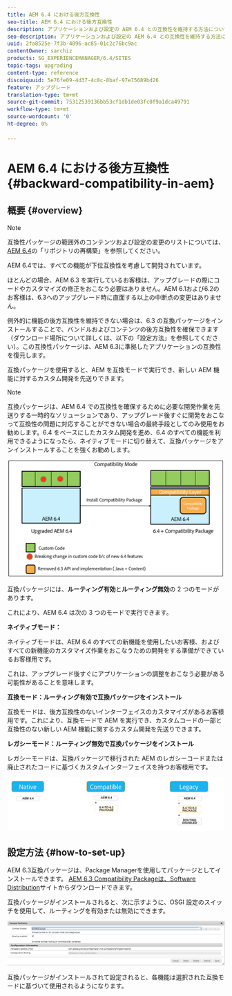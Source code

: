 ```yaml
---
title: AEM 6.4 における後方互換性
seo-title: AEM 6.4 における後方互換性
description: アプリケーションおよび設定の AEM 6.4 との互換性を維持する方法について説明します。
seo-description: アプリケーションおよび設定の AEM 6.4 との互換性を維持する方法について説明します。
uuid: 2fa8525e-7f3b-4096-ac85-01c2c76bc9ac
contentOwner: sarchiz
products: SG_EXPERIENCEMANAGER/6.4/SITES
topic-tags: upgrading
content-type: reference
discoiquuid: 5e76fe09-4d37-4c8c-8baf-97e75689bd26
feature: アップグレード
translation-type: tm+mt
source-git-commit: 75312539136bb53cf1db1de03fc0f9a1dca49791
workflow-type: tm+mt
source-wordcount: '0'
ht-degree: 0%

---
```



# AEM 6.4 における後方互換性{#backward-compatibility-in-aem}

## 概要 {#overview}

>[!NOTE]
>
>互換性パッケージの範囲外のコンテンツおよび設定の変更のリストについては、[AEM 6.4](/help/sites-deploying/repository-restructuring.md)の「リポジトリの再構築」を参照してください。

AEM 6.4では、すべての機能が下位互換性を考慮して開発されています。

ほとんどの場合、AEM 6.3 を実行しているお客様は、アップグレードの際にコードやカスタマイズの修正をおこなう必要はありません。AEM 6.1および6.2のお客様は、6.3へのアップグレード時に直面する以上の中断点の変更はありません。

例外的に機能の後方互換性を維持できない場合は、6.3 の互換パッケージをインストールすることで、バンドルおよびコンテンツの後方互換性を確保できます（ダウンロード場所について詳しくは、以下の「設定方法」を参照してください）。この互換性パッケージは、AEM 6.3に準拠したアプリケーションの互換性を復元します。

互換パッケージを使用すると、AEM を互換モードで実行でき、新しい AEM 機能に対するカスタム開発を先送りできます。

>[!NOTE]
>
>互換パッケージは、AEM 6.4 での互換性を確保するために必要な開発作業を先送りする一時的なソリューションであり、アップグレード後すぐに開発をおこなって互換性の問題に対応することができない場合の最終手段としてのみ使用をお勧めします。6.4 をベースにしたカスタム開発を進め、6.4 のすべての機能を利用できるようになったら、ネイティブモードに切り替えて、互換パッケージをアンインストールすることを強くお勧めします。

![screen_shot_2018-04-05at43339pm](assets/screen_shot_2018-04-05at43339pm.png)

互換パッケージには、**ルーティング有効**&#x200B;と&#x200B;**ルーティング無効**&#x200B;の 2 つのモードがあります。

これにより、AEM 6.4 は次の 3 つのモードで実行できます。

**ネイティブモード：**

ネイティブモードは、AEM 6.4 のすべての新機能を使用したいお客様、およびすべての新機能のカスタマイズ作業をおこなうための開発をする準備ができているお客様用です。

これは、アップグレード後すぐにアプリケーションの調整をおこなう必要がある可能性があることを意味します。

**互換モード：ルーティング有効で互換パッケージをインストール**

互換モードは、後方互換性のないインターフェイスのカスタマイズがあるお客様用です。これにより、互換モードで AEM を実行でき、カスタムコードの一部と互換性のない新しい AEM 機能に関するカスタム開発を先送りできます。

**レガシーモード：ルーティング無効で互換パッケージをインストール**

レガシーモードは、互換パッケージで移行された AEM のレガシーコードまたは廃止されたコードに基づくカスタムインターフェイスを持つお客様用です。

![image2018-2-12_23-58-37](assets/image2018-2-12_23-58-37.png)

## 設定方法 {#how-to-set-up}

AEM 6.3互換パッケージは、Package Managerを使用してパッケージとしてインストールできます。 [AEM 6.3 Compatibility Packageは、Software Distribution](https://experience.adobe.com/#/downloads/content/software-distribution/en/aem.html?package=/content/software-distribution/en/details.html/content/dam/aem/public/adobe/packages/cq640/compatpack/aem-compat-cq64-to-cq63)サイトからダウンロードできます。

互換パッケージがインストールされると、次に示すように、OSGI 設定のスイッチを使用して、ルーティングを有効または無効にできます。

![screen_shot_2017-11-27at122421pm](assets/screen_shot_2017-11-27at122421pm.png)

互換パッケージがインストールされて設定されると、各機能は選択された互換モードに基づいて使用されるようになります。
